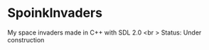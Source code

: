SpoinkInvaders
============

My space invaders made in C++ with SDL 2.0 <br \>
Status: Under construction